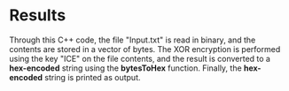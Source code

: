 
# Results #

Through this C++ code, the file "Input.txt" is read in binary, and the contents are stored in a 
vector of bytes. The XOR encryption is performed using the key 
"ICE" on the file contents, and the result is converted to a **hex-encoded**
string using the **bytesToHex** function. Finally, the **hex-encoded** string is printed as output.
